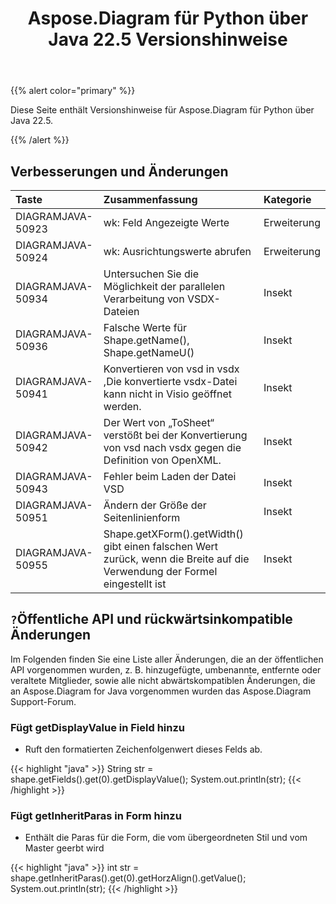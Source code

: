 ﻿---
title: Aspose.Diagram für Python über Java 22.5 Versionshinweise
type: docs
weight: 23
url: /de/java/aspose-diagram-for-python-via-java-22-5-release-notes/
---
{{% alert color="primary" %}}

Diese Seite enthält Versionshinweise für Aspose.Diagram für Python über Java 22.5.

{{% /alert %}}
## **Verbesserungen und Änderungen**  ##

|**Taste**|**Zusammenfassung**|**Kategorie**|
|:- |:- |:- |
|DIAGRAMJAVA-50923|wk: Feld Angezeigte Werte|Erweiterung|
|DIAGRAMJAVA-50924|wk: Ausrichtungswerte abrufen|Erweiterung|
|DIAGRAMJAVA-50934|Untersuchen Sie die Möglichkeit der parallelen Verarbeitung von VSDX-Dateien|Insekt|
|DIAGRAMJAVA-50936|Falsche Werte für Shape.getName(), Shape.getNameU()|Insekt|
|DIAGRAMJAVA-50941|Konvertieren von vsd in vsdx ,Die konvertierte vsdx-Datei kann nicht in Visio geöffnet werden.|Insekt|
|DIAGRAMJAVA-50942|Der Wert von „ToSheet“ verstößt bei der Konvertierung von vsd nach vsdx gegen die Definition von OpenXML.|Insekt|
|DIAGRAMJAVA-50943|Fehler beim Laden der Datei VSD|Insekt|
|DIAGRAMJAVA-50951|Ändern der Größe der Seitenlinienform|Insekt|
|DIAGRAMJAVA-50955|Shape.getXForm().getWidth() gibt einen falschen Wert zurück, wenn die Breite auf die Verwendung der Formel eingestellt ist|Insekt|

## `?`**Öffentliche API und rückwärtsinkompatible Änderungen**
Im Folgenden finden Sie eine Liste aller Änderungen, die an der öffentlichen API vorgenommen wurden, z. B. hinzugefügte, umbenannte, entfernte oder veraltete Mitglieder, sowie alle nicht abwärtskompatiblen Änderungen, die an Aspose.Diagram for Java vorgenommen wurden das Aspose.Diagram Support-Forum.

### **Fügt getDisplayValue in Field hinzu**
- Ruft den formatierten Zeichenfolgenwert dieses Felds ab.

{{< highlight "java" >}}
String str = shape.getFields().get(0).getDisplayValue();
System.out.println(str);
{{< /highlight >}}

### **Fügt getInheritParas in Form hinzu**
- Enthält die Paras für die Form, die vom übergeordneten Stil und vom Master geerbt wird

{{< highlight "java" >}}
int str = shape.getInheritParas().get(0).getHorzAlign().getValue();
System.out.println(str);
{{< /highlight >}}
